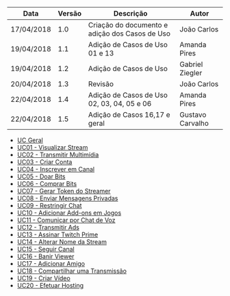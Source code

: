 Data|Versão|Descrição|Autor
-----|------|---------|-------
17/04/2018|1.0|Criação do documento e adição dos Casos de Uso|João Carlos|
19/04/2018|1.1|Adição de Casos de Uso 01 e 13|Amanda Pires|
19/04/2018|1.2|Adição de Casos de Uso|Gabriel Ziegler|
20/04/2018|1.3|Revisão|João Carlos|
22/04/2018|1.4|Adição de Casos de Uso 02, 03, 04, 05 e 06|Amanda Pires|
22/04/2018|1.5|Adição de Casos 16,17 e geral|Gustavo Carvalho|

* [UC Geral](Diagrama-Geral)
* [UC01 - Visualizar Stream](Diagrama-Visualização-de-Stream)
* [UC02 - Transmitir Multimídia](Diagrama-transmitir-multimídia)
* [UC03 - Criar Conta](Diagrama-criar-conta)
* [UC04 - Inscrever em Canal](Diagrama-inscrever-em-canal)
* [UC05 - Doar Bits](Diagrama-doar-bits)
* [UC06 - Comprar Bits](Diagrama-comprar-bits)
* [UC07 - Gerar Token do Streamer](Diagrama-Geração-de-Token-do-Streamer)
* [UC08 - Enviar Mensagens Privadas](Diagrama-Mensagens-Privadas)
* [UC09 - Restringir Chat](Diagrama-Restrições-de-Chat)
* [UC10 - Adicionar Add-ons em Jogos](Diagrama-Adição-de-Add-ons-em-Jogos)
* [UC11 - Comunicar por Chat de Voz](Diagrama-Chat-de-Voz)
* [UC12 - Transmitir Ads](Diagrama-Transmitir-Ads## )
* [UC13 - Assinar Twitch Prime](Diagrama-Assinar-Twitch-Prime)
* [UC14 - Alterar Nome da Stream](Diagrama-Alterar-Nome-da-Stream)
* [UC15 - Seguir Canal](Diagrama-Seguir-Canal)
* [UC16 - Banir Viewer](Diagrama-Banir-Viewer)
* [UC17 - Adicionar Amigo](Diagrama-Adição-de-Amigo)
* [UC18 - Compartilhar uma Transmissão](Diagrama-Compartilhar-uma-Transmissão)
* [UC19 - Criar Vídeo](Diagrama-Criar-Vídeo)
* [UC20 - Efetuar Hosting](Diagrama-Efetuar-Hosting)

